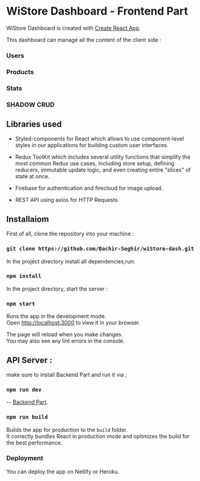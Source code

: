 # WiStore Dashboard  - Frontend Part

WiStore Dashboard is created with [Create React App](https://github.com/facebook/create-react-app).

This dashboard can manage all the content of the client side : 

### Users
### Products
### Stats
### SHADOW CRUD

## Libraries used

* Styled-components for React which allows to use component-level styles in our applications for building custom user interfaces.

* Redux ToolKit which includes several utility functions that simplify the most common Redux use cases, including store setup, 
  defining reducers, immutable update logic, and even creating entire "slices" of state at once.
  
* Firebase for authentication and firecloud for image upload.

* REST API using axios for HTTP Requests

## Installaiom

First of all, clone the repository into your machine :

### `git clone https://github.com/Bachir-Seghir/wiStore-dash.git`

In the project directory install all dependencies,run:

### `npm install`

In the project directory, start the server : 

### `npm start`

Runs the app in the development mode.\
Open [http://localhost:3000](http://localhost:3000) to view it in your browser.

The page will reload when you make changes.\
You may also see any lint errors in the console.


## API Server :

make sure to install Backend Part and run it via ; 

### `npm run dev`

-- [Backend Part](https://github.com/Bachir-Seghir/REST-API.git). 


### `npm run build`

Builds the app for production to the `build` folder.\
It correctly bundles React in production mode and optimizes the build for the best performance.



### Deployment

You can deploy the app on Netlify or Heroku. 

